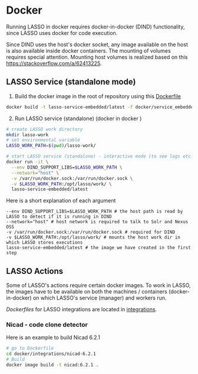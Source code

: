 # Docker

Running LASSO in docker requires docker-in-docker (DIND) functionality, since LASSO uses docker for code execution.

Since DIND uses the host's docker socket, any image available on the host is also available inside docker containers. The mounting of volumes requires special attention. Mounting host volumes is realized based on this https://stackoverflow.com/a/62413225.

## LASSO Service (standalone mode)

1. Build the docker image in the root of repository using this [Dockerfile](..%2Fdocker%2Fservice_embedded%2FDockerfile)

```bash
docker build -t lasso-service-embedded/latest -f docker/service_embedded/Dockerfile .
```

2. Run LASSO service (standalone) (docker in docker )

```bash
# create LASSO work directory
mkdir lasso-work
# set environmental variable
LASSO_WORK_PATH=$(pwd)/lasso-work/

# start LASSO service (standalone) - interactive mode (to see logs etc.)
docker run -it \
  --env DIND_SUPPORT_LIBS=$LASSO_WORK_PATH \
  --network="host" \
  -v /var/run/docker.sock:/var/run/docker.sock \
  -v $LASSO_WORK_PATH:/opt/lasso/work/ \
  lasso-service-embedded/latest
```

Here is a short explanation of each argument

```
--env DIND_SUPPORT_LIBS=$LASSO_WORK_PATH # the host path is read by LASSO to detect if it is running in DIND
--network="host" # host network is required to talk to Solr and Nexus OSS
-v /var/run/docker.sock:/var/run/docker.sock # required for DIND
-v $LASSO_WORK_PATH:/opt/lasso/work/ # mounts the host work dir in which LASSO stores executions
lasso-service-embedded/latest # the image we have created in the first step
```

## LASSO Actions

Some of LASSO's actions require certain docker images. To work in LASSO, the images have to be available on both the machines / containers (docker-in-docker) on which LASSO's service (manager) and workers run.

_Dockerfiles_ for LASSO integrations are located in [integrations](..%2Fdocker%2Fintegrations).

### Nicad - code clone detector

Here is an example to build Nicad 6.2.1

```bash
# go to Dockerfile
cd docker/integrations/nicad-6.2.1
# Build
docker image build -t nicad:6.2.1 .
```